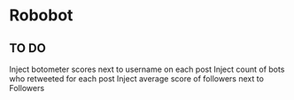 # Robobot
## TO DO
  Inject botometer scores next to username on each post
  Inject count of bots who retweeted for each post
  Inject average score of followers next to Followers
